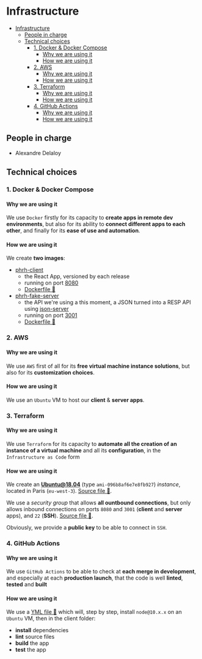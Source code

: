 # Infrastructure

- [Infrastructure](#infrastructure)
  - [People in charge](#people-in-charge)
  - [Technical choices](#technical-choices)
    - [1. Docker & Docker Compose](#1-docker--docker-compose)
      - [Why we are using it](#why-we-are-using-it)
      - [How we are using it](#how-we-are-using-it)
    - [2. AWS](#2-aws)
      - [Why we are using it](#why-we-are-using-it-1)
      - [How we are using it](#how-we-are-using-it-1)
    - [3. Terraform](#3-terraform)
      - [Why we are using it](#why-we-are-using-it-2)
      - [How we are using it](#how-we-are-using-it-2)
    - [4. GitHub Actions](#4-github-actions)
      - [Why we are using it](#why-we-are-using-it-3)
      - [How we are using it](#how-we-are-using-it-3)

## People in charge

- Alexandre Delaloy

## Technical choices

### 1. Docker & Docker Compose

#### Why we are using it

We use `Docker` firstly for its capacity to **create apps in remote dev environments**, but also for its ability to **connect different apps to each other**, and finally for its **ease of use and automation**.

#### How we are using it

We create **two images**:

- [phrh-client](https://hub.docker.com/repository/docker/blyndusk/phrh-client)
  - the React App, versioned by each release
  - running on port [8080](http://35.180.37.72:8080/)
  - [Dockerfile 🔗](https://github.com/blyndusk/PHRH-PWA/blob/master/client/Dockerfile)
- [phrh-fake-server](https://hub.docker.com/repository/docker/blyndusk/phrh-fake-server)
  - the API we're using a this moment, a JSON turned into a RESP API using [json-server](https://github.com/typicode/json-server)
  - running on port [3001](http://35.180.37.72:3001/)
  - [Dockerfile 🔗](https://github.com/blyndusk/PHRH-PWA/blob/master/server/Dockerfile)

### 2. AWS

#### Why we are using it

We use `AWS` first of all for its **free virtual machine instance solutions**, but also for its **customization choices**.

#### How we are using it

We use an `Ubuntu` VM to host our **client** & **server apps**.

### 3. Terraform

#### Why we are using it

We use `Terraform` for its capacity to **automate all the creation of an instance of a virtual machine** and all its **configuration**, in the `Infrastructure as Code` form

#### How we are using it

We create an **Ubuntu@18.04** (type `ami-096b8af6e7e8fb927`) *instance*, located in Paris (`eu-west-3`). [Source file 🔗](https://github.com/blyndusk/PHRH-PWA/blob/master/terraform/ec2.tf).

We use a *security group* that allows **all ountbound connections**, but only allows inbound connections on ports `8080` and `3001` (**client** and **server** apps), and `22` (**SSH**). [Source file 🔗](https://github.com/blyndusk/PHRH-PWA/blob/master/terraform/security_groups.tf).

Obviously, we provide a **public key** to be able to connect in `SSH`.

### 4. GitHub Actions

#### Why we are using it

We use `GitHub Actions` to be able to check at **each merge in development**, and especially at each **production launch**, that the code is well **linted**, **tested** and **built**

#### How we are using it

We use a [YML file 🔗](https://github.com/blyndusk/PHRH-PWA/blob/master/.github/workflows/main.yml) which will, step by step, install `node@10.x.x` on an `Ubuntu` VM, then in the client folder:
- **install** dependencies
- **lint** source files
- **build** the app
- **test** the app
